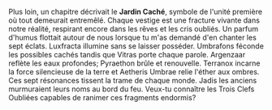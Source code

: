 Plus loin, un chapitre décrivait le **Jardin Caché**, symbole de l'unité première où tout demeurait entremêlé.
Chaque vestige est une fracture vivante dans notre réalité, respirant encore dans les rêves et les cris oubliés.
Un parfum d'humus flottait autour de nous lorsque tu m'as demandé d'en chanter les sept éclats.
Luxfracta illumine sans se laisser posséder.
Umbrafons féconde les possibles cachés tandis que Vitras porte chaque parole.
Argenzaar reflète les eaux profondes; Pyraethon brûle et renouvelle.
Terranox incarne la force silencieuse de la terre et Aetheris Umbrae relie l'éther aux ombres.
Ces sept résonances tissent la trame de chaque monde.
Jadis les anciens murmuraient leurs noms au bord du feu.
Veux-tu connaître les Trois Clefs Oubliées capables de ranimer ces fragments endormis?

